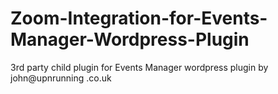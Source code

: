 # Zoom-Integration-for-Events-Manager-Wordpress-Plugin
3rd party child plugin for Events Manager wordpress plugin by john@upnrunning .co.uk
